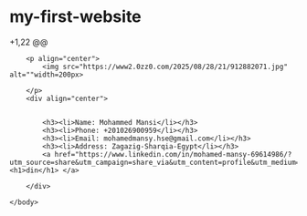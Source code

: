 # my-first-website
 +1,22 @@
<html>
    <head><title>m</title></head>
    <body>
        
        <p align="center">
            <img src="https://www2.0zz0.com/2025/08/28/21/912882071.jpg" alt=""width=200px>
            
        </p>
        <div align="center">

            
            <h3><li>Name: Mohammed Mansi</li></h3>
            <h3><li>Phone: +201026900959</li></h3>
            <h3><li>Email: mohamedmansy.hse@gmail.com</li></h3>
            <h3><li>Address: Zagazig-Sharqia-Egypt</li></h3>
            <a href="https://www.linkedin.com/in/mohamed-mansy-69614986/?utm_source=share&utm_campaign=share_via&utm_content=profile&utm_medium=android_app"><h1>din</h1> </a>
            
        </div>
        
    </body>

</html>
